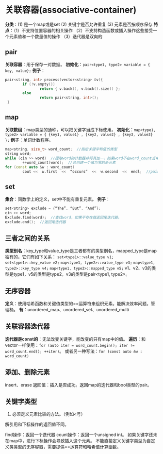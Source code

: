 # 关联容器(associative-container)
**分类**：(1) 是一个map或是set
                   (2) 关键字是否允许重复 
                   (3) 元素是否按顺序保存
**特点**：（1）不支持位置容器的相关操作
                   （2）不支持构造函数或插入操作这些接受一个元素值和一个数量值的操作
                   （3）迭代器是双向的
## pair
**关联容器**：用于保存一对数据。
**初始化**：`pair<type1, type2> variable = { key, value};`
**例子**：

```c++ 
pair<string, int> process(vector<string> &v){
        if (!v.empty())
                return { v.back(), v.back().size() };
        else 
                return pair<string, int>();
 }
 ```               

## map
**关联数组**：map类型的通称，可以把关键字当成下标使用。
**初始化**：`map<type1, type2> variable = { {key1, value1} , {key2, value2} , {key3, value3} };`
**例子**：单词计数程序。

```c++
map<string, size_t> word_count;  //指定关键字和值的类型
string word;
while (cin >> word)  //提取word的计数器并将其加一，如果word不在word_count当中，下标运算符
        ++word_count[word];  //会创建一个值为零的新元素
for (const auto &w : word_count)
        cout <<  w.first  <<  “occurs”  <<  w.second  <<  endl;  //pair类型有两个公有数据成员，first和second
```

## set
**集合**：同数学上的定义，set中不能有重复元素。
**例子**：
```c++
set<string> exclude = {“The”, “But”, “And”};
cin >> word;
Exclude.find(word);  //查找word，如果不存在就返回尾迭代器。
exclude.end();  //返回尾迭代器
```
## 三者之间的关系
**类型别名**：key_type和value_type是三者都有的类型别名，mapped_type是map独有的，它们有如下关系：
`set<type1>::value_type v1;`
`set<type1>::key_value v2;`
`map<type1, type2>::value_type v3;`
`map<type1, type2>::key_type v4;`
`map<type1, type2>::mapped_type v5;`
v1、v2、v3的类型是type1，v5的类型是type2，v3的类型是pair<type1, type2>。
## 无序容器
**定义**：使用哈希函数和关键值类型的==运算符来组织元素。能解决效率问题。管理桶。
**有**：unordered_map、unordered_set、unordered_multi
## 关联容器迭代器
**迭代器是const的**：无法改变关键字，能改变的只有map中的值。
**遍历**：和vector一样使用：`for (auto iter = word_count.begin(); iter != word_count.end(); ++iter)`。
或者另一种写法：`for (const auto &w : word_count)`

## 添加、删除元素
insert、erase
返回值：插入是否成功。返回map的迭代器和bool类型的pair。
## 关键字类型
1. 必须定义元素比较的方法。（例如<号）


解引用和下标操作的返回值不同。

find操作：返回一个迭代器
count操作：返回一个unsigned int。
如果关键字还未在map中，进行下标操作会导致插入这个元素。
不能直接定义关键字类型为自定义类类型的无序容器，需要提供==运算符和哈希值计算函数。


